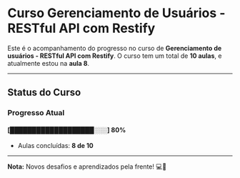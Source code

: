 # **Curso Gerenciamento de Usuários - RESTful API com Restify**

Este é o acompanhamento do progresso no curso de **Gerenciamento de usuários - RESTful API com Restify**. O curso tem um total de **10 aulas**, e atualmente estou na **aula 8**.

---

## **Status do Curso**

### Progresso Atual  
#### [███████████████████░░░] **80%**  
- Aulas concluídas: **8 de 10**  

---

**Nota:** Novos desafios e aprendizados pela frente! 💻🚀
